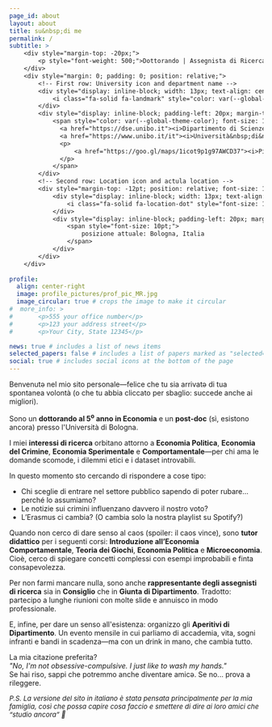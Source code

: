 ```yaml
---
page_id: about
layout: about
title: su&nbsp;di me
permalink: /
subtitle: >
    <div style="margin-top: -20px;">
        <p style="font-weight: 500;">Dottorando | Assegnista di Ricerca | Assistente&nbsp;alla&nbsp;Didattica</p>
    </div>
    <div style="margin: 0; padding: 0; position: relative;">
        <!-- First row: University icon and department name -->
        <div style="display: inline-block; width: 13px; text-align: center; position: absolute; top: 0; margin-top: -10pt; line-height: 14pt;">
            <i class="fa-solid fa-landmark" style="color: var(--global-theme-color); font-size: 10pt;"></i>
        </div>
        <div style="display: inline-block; padding-left: 20px; margin-top: -10pt; line-height: 14pt;">
            <span style="color: var(--global-theme-color); font-size: 10pt;">
              <a href="https://dse.unibo.it"><i>Dipartimento di Scienze Economiche,</i></a>
              <a href="https://www.unibo.it/it"><i>Università&nbsp;di&nbsp;Bologna</i></a>
              <p>
                  <a href="https://goo.gl/maps/1icot9p1g97AWCD37"><i>Piazza Scaravilli 2, 40126, Bologna</i></a>
              </p>
            </span>
        </div>
        <!-- Second row: Location icon and actula location -->
        <div style="margin-top: -12pt; position: relative; font-size: 10pt; margin-bottom: 15px; line-height: 14pt;">
            <div style="display: inline-block; width: 13px; text-align: center; position: absolute; top: 0; line-height: 14pt;">
                <i class="fa-solid fa-location-dot" style="font-size: 10pt;"></i>
            </div>
            <div style="display: inline-block; padding-left: 20px; margin-top: -12pt; line-height: 14pt;">
                <span style="font-size: 10pt;">
                    posizione attuale: Bologna, Italia
                </span>
            </div>
        </div>
    </div>
    
profile:
  align: center-right
  image: profile_pictures/prof_pic_MR.jpg
  image_circular: true # crops the image to make it circular
#  more_info: >
#       <p>555 your office number</p>
#       <p>123 your address street</p>
#       <p>Your City, State 12345</p>

news: true # includes a list of news items
selected_papers: false # includes a list of papers marked as "selected={true}"
social: true # includes social icons at the bottom of the page
---
```


Benvenutə nel mio sito personale—felice che tu sia arrivatə di tua spontanea volontà (o che tu abbia cliccato per sbaglio: succede anche ai migliori).

Sono un <b style="color: $white-color;">dottorando al 5<sup>o</sup> anno in Economia</b> e un <b style="color: $white-color;">post-doc</b> (sì, esistono ancora) presso l'Università di Bologna.

I miei <b style="color: $white-color;">interessi di ricerca</b> orbitano attorno a <b style="color: $white-color;">Economia Politica</b>, <b style="color: $white-color;">Economia del Crimine</b>, <b style="color: $white-color;">Economia Sperimentale</b> e <b style="color: $white-color;">Comportamentale</b>—per chi ama le domande scomode, i dilemmi etici e i dataset introvabili.

In questo momento sto cercando di rispondere a cose tipo:
<ul>
  <li>Chi sceglie di entrare nel settore pubblico sapendo di poter rubare... perché lo assumiamo?</li>
  <li>Le notizie sui crimini influenzano davvero il nostro voto?</li>
  <li>L’Erasmus ci cambia? (O cambia solo la nostra playlist su Spotify?)</li>
</ul>

Quando non cerco di dare senso al caos (spoiler: il caos vince), sono <b style="color: $white-color;">tutor didattico</b> per i seguenti corsi: <b style="color: $white-color;">Introduzione all’Economia Comportamentale</b>, <b style="color: $white-color;">Teoria dei Giochi</b>, <b style="color: $white-color;">Economia Politica</b> e <b style="color: $white-color;">Microeconomia</b>. Cioè, cerco di spiegare concetti complessi con esempi improbabili e finta consapevolezza.

Per non farmi mancare nulla, sono anche <b style="color: $white-color;">rappresentante degli assegnisti di ricerca</b> sia in <b style="color: $white-color;">Consiglio</b> che in <b style="color: $white-color;">Giunta di Dipartimento</b>. Tradotto: partecipo a lunghe riunioni con molte slide e annuisco in modo professionale.

E, infine, per dare un senso all'esistenza: organizzo gli <b style="color: $white-color;">Aperitivi di Dipartimento</b>. Un evento mensile in cui parliamo di accademia, vita, sogni infranti e bandi in scadenza—ma con un drink in mano, che cambia tutto.

La mia citazione preferita?  
<i>"No, I'm not obsessive-compulsive. I just like to wash my hands."</i>  
Se hai riso, sappi che potremmo anche diventare amicə. Se no... prova a rileggere.

<i style="font-size: 10pt;">P.S. La versione del sito in italiano è stata pensata principalmente per la mia famiglia, così che possa capire cosa faccio e smettere di dire ai loro amici che “studio ancora” 🥰</i>
